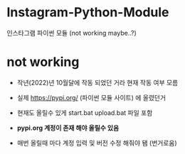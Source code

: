 # Instagram-Python-Module
인스타그램 파이썬 모듈 (not working maybe..?)

# not working

- 작년(2022)년 10월달에 작동 되었던 거라 현재 작동 여부 모름
- 실제 https://pypi.org/ (파이썬 모듈 사이트) 에 올렸던거
- 현재도 올릴수 있게 start.bat upload.bat 파일 포함

- **pypi.org 계정이 존재 해야 올릴수 있음**
- 매번 올릴때 마다 계정 입력 및 버전 수정 해줘야 됌 (번거로움)


